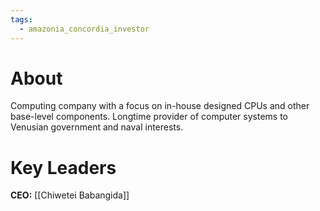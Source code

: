 ```yaml
---
tags:
  - amazonia_concordia_investor
---
```

# About
Computing company with a focus on in-house designed CPUs and other base-level components. Longtime provider of computer systems to Venusian government and naval interests.

# Key Leaders
**CEO:** [[Chiwetei Babangida]]
